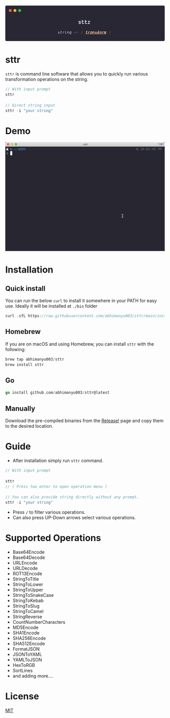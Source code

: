 ![sttr](./media/banner.png)

# sttr

`sttr` is command line software that allows you to quickly run various transformation operations on the string.

```go
// With input prompt
sttr

// Direct string input
sttr -i "your string"
```

# Demo

![sttr demo](./media/demo.gif)


# Installation

## Quick install

You can run the below `curl` to install it somewhere in your PATH for easy use.
Ideally it will be installed at `./bin` folder

```go
curl -sfL https://raw.githubusercontent.com/abhimanyu003/sttr/main/install.sh | sh
```

## Homebrew

If you are on macOS and using Homebrew, you can install `sttr` with the following:

```go
brew tap abhimanyu003/sttr
brew install sttr
```

## Go 

```go
go install github.com/abhimanyu003/sttr@latest
```

## Manually

Download the pre-compiled binaries from the [Release!](https://github.com/abhimanyu003/sttr/releases) page and copy them to the desired location.

# Guide

* After installation simply run `sttr` command.

```go
// With input prompt

sttr 
// ( Press two enter to open operation menu )

// You can also provide string directly without any prompt.
sttr -i "your string"
```

* Press `/` to filter various operations.
* Can also press UP-Down arrows select various operations.


# Supported Operations

* Base64Encode
* Base64Decode
* URLEncode
* URLDecode
* ROT13Encode
* StringToTitle
* StringToLower
* StringToUpper
* StringToSnakeCase
* StringToKebab
* StringToSlug
* StringToCamel
* StringReverse
* CountNumberCharacters
* MD5Encode
* SHA1Encode
* SHA256Encode
* SHA512Encode
* FormatJSON
* JSONToYAML
* YAMLToJSON
* HexToRGB
* SortLines
* and adding more....

# License

[MIT](./LICENSE)